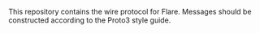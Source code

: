 This repository contains the wire protocol for Flare.
Messages should be constructed according to the Proto3 style guide.